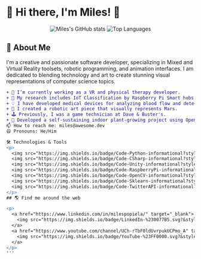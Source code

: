 # 🚀 Hi there, I'm Miles! 👋

<p align="center">
  <img src="https://github-readme-stats.vercel.app/api?username=1-61Kilometers&show_icons=true&theme=radical" alt="Miles's GitHub stats">
  <img src="https://github-readme-stats.vercel.app/api/top-langs/?username=1-61Kilometers&layout=compact&theme=radical" alt="Top Languages">
</p>

## 🌟 About Me

I'm a creative and passionate software developer, specializing in Mixed and Virtual Reality toolsets, robotic programming, and animation interfaces. I am dedicated to blending technology and art to create stunning visual representations of computer science topics.

```diff
+ 🔭 I’m currently working as a VR and physical therapy developer.
+ 🌱 My research includes IoT Classification by Raspberry Pi Smart hubs using sklearn.
+ 💡 I have developed medical devices for analyzing blood flow and detecting blood clots.
+ 🎨 I created a robotic art piece that visually represents Mars.
+ 🕹️ Previously, I was a game technician at Dave & Buster's.
+ 🌿 Developed a self-sustaining indoor plant-growing project using OpenCV, Raspberry Pi, and the Twitter API.
📫 How to reach me: miles@awesome.dev
😄 Pronouns: He/Him

🛠️ Technologies & Tools
<p>
  <img src="https://img.shields.io/badge/Code-Python-informational?style=flat&logo=python&logoColor=white&color=2bbc8a" alt="Python">
  <img src="https://img.shields.io/badge/Code-CSharp-informational?style=flat&logo=csharp&logoColor=white&color=2bbc8a" alt="C#">
  <img src="https://img.shields.io/badge/Code-Unity-informational?style=flat&logo=unity&logoColor=white&color=2bbc8a" alt="Unity">
  <img src="https://img.shields.io/badge/Code-RaspberryPi-informational?style=flat&logo=raspberry-pi&logoColor=white&color=2bbc8a" alt="Raspberry Pi">
  <img src="https://img.shields.io/badge/Code-OpenCV-informational?style=flat&logo=opencv&logoColor=white&color=2bbc8a" alt="OpenCV">
  <img src="https://img.shields.io/badge/Code-Sklearn-informational?style=flat&logo=scikit-learn&logoColor=white&color=2bbc8a" alt="Scikit-learn">
  <img src="https://img.shields.io/badge/Code-TwitterAPI-informational?style=flat&logo=twitter&logoColor=white&color=2bbc8a" alt="Twitter API">
</p>
## 🌎 Find me around the web

<p>
  <a href="https://www.linkedin.com/in/milespopiela/" target="_blank">
    <img src="https://img.shields.io/badge/LinkedIn-%230077B5.svg?&style=for-the-badge&logo=linkedin&logoColor=white" alt="LinkedIn">
  </a>
  <a href="https://www.youtube.com/channel/UCh-rTbF0ldUvrpukUCPmo_A" target="_blank">
    <img src="https://img.shields.io/badge/YouTube-%23FF0000.svg?&style=for-the-badge&logo=youtube&logoColor=white" alt="YouTube">
  </a>
</p>
'''
